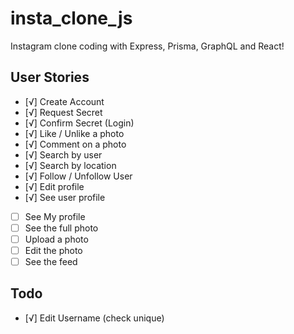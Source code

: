 # insta_clone_js
Instagram clone coding with Express, Prisma, GraphQL and React!

## User Stories

- [√] Create Account
- [√] Request Secret
- [√] Confirm Secret (Login)
- [√] Like / Unlike a photo
- [√] Comment on a photo
- [√] Search by user
- [√] Search by location
- [√] Follow / Unfollow User
- [√] Edit profile
- [√] See user profile
- [ ] See My profile
- [ ] See the full photo
- [ ] Upload a photo
- [ ] Edit the photo
- [ ] See the feed

## Todo
- [√] Edit Username (check unique)
